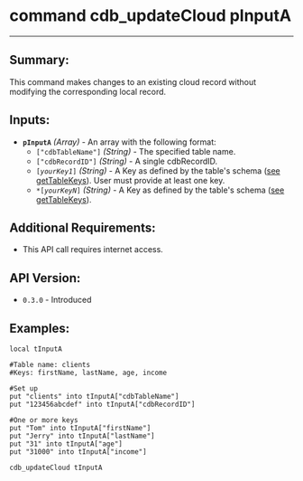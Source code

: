# command cdb_updateCloud pInputA
---
## Summary:
This command makes changes to an existing cloud record without modifying the corresponding local record.

## Inputs:
* **`pInputA`** *(Array)* - An array with the following format:
    * `["cdbTableName"]` *(String)* - The specified table name.
    * `["cdbRecordID"]` *(String)* - A single cdbRecordID.
    * `[`*`yourKey1`*`]` *(String)* - A Key as defined by the table's schema ([see getTableKeys](./cdb_getTableKeys.md)). User must provide at least one key.
    * `*[`*`yourKeyN`*`]` *(String)* - A Key as defined by the table's schema ([see getTableKeys](./cdb_getTableKeys.md)).

## Additional Requirements:
* This API call requires internet access.

## API Version:
* `0.3.0` - Introduced

## Examples:
```
local tInputA

#Table name: clients
#Keys: firstName, lastName, age, income

#Set up
put "clients" into tInputA["cdbTableName"]     
put "123456abcdef" into tInputA["cdbRecordID"]

#One or more keys
put "Tom" into tInputA["firstName"]
put "Jerry" into tInputA["lastName"]
put "31" into tInputA["age"]
put "31000" into tInputA["income"]
     
cdb_updateCloud tInputA
```